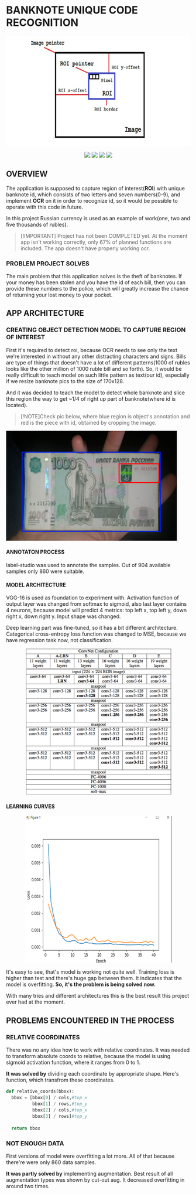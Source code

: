 # BANKNOTE UNIQUE CODE RECOGNITION

<img height=300 src="assets/roi.png"></img>

<p align='center'>
  <img src="https://img.shields.io/badge/python%203.10.0-black?style=flat-square&color=blue">
  <img src="https://img.shields.io/badge/ROI-black?style=flat-square&color=red">
  <img src="https://img.shields.io/badge/OCR-black?style=flat-square&color=green">
  <img src="https://img.shields.io/badge/Object%20detection-black?style=flat-square&color=brown">
</p>

## OVERVIEW

The application is supposed to capture region of interest(**ROI**) with unique banknote id, which consists of two letters and seven numbers(0-9), and implement **OCR** on it in order to recognize id, so it would be possible to operate with this code in future.

In this project Russian currency is used as an example of work(one, two and five thousands of rubles).

>[!IMPORTANT] Project has not been COMPLETED yet. At the moment app isn't working correctly, only 67% of planned functions are included. The app doesn't have properly working ocr.

### PROBLEM PROJECT SOLVES

The main problem that this application solves is the theft of banknotes. If your money has been stolen and you have the id of each bill, then you can provide these numbers to the police, which will greatly increase the chance of returning your lost money to your pocket.

## APP ARCHITECTURE

### CREATING OBJECT DETECTION MODEL TO CAPTURE REGION OF INTEREST

First it's required to detect roi, because OCR needs to see only the text we're interested in without any other distracting characters and signs. Bills are type of things that doesn't have a lot of different patterns(1000 of rubles looks like the other million of 1000 ruble bill and so forth). So, it would be really difficult to teach model on such little pattern as text(our id), especially if we resize banknote pics to the size of 170x128. 

And it was decided to teach the model to detect whole banknote and slice this region the way to get ~1/4 of right up part of banknote(where id is located).

> [!NOTE]Check pic below, where blue region is object's annotation and red is the piece with id, obtained by cropping the image.

<img height=300 src="assets/roi_example.png"></img>

#### ANNOTATON PROCESS

label-studio was used to annotate the samples. Out of 904 available samples only 860 were suitable.

#### MODEL ARCHITECTURE

VGG-16 is used as foundation to experiment with. Activation function of output layer was changed from softmax to sigmoid, also last layer contains 4 neurons, because model will predict 4 metrics: top left x, top left y, down right x, down right y. Input shape was changed.

Deep learning part was fine-tuned, so it has a bit different architecture. Categorical cross-entropy loss function was changed to MSE, because we have regression task now, not classification.

<p align='center'>
<img height=400 width=400 src="assets/vgg16_architecture.png"></img>
</p>

#### LEARNING CURVES
<p align='center'>
<img height=400 width=400 src="assets/learning_curves.png"></img>
</p>

It's easy to see, that's model is working not quite well. Training loss is higher than test and there's huge gap between them. It indicates that the model is overfitting. **So, it's the problem is being solved now.**

With many tries and different architectures this is the best result this project ever had at the moment.

## PROBLEMS ENCOUNTERED IN THE PROCESS

### RELATIVE COORDINATES

There was no any idea how to work with relative coordinates. It was needed to transform absolute coords to relative, because the model is using sigmoid activation function, where it ranges from 0 to 1.

**It was solved by** dividing each coordinate by appropriate shape. Here's function, which transfrom these coordinates.

```python
def relative_coords(bbox):
  bbox = [bbox[0] / cols,#top_x
          bbox[1] / rows,#top_y
          bbox[2] / cols,#top_x
          bbox[3] / rows]#top_y
  
  return bbox
```

### NOT ENOUGH DATA

First versions of model were overfitting a lot more. All of that because there're were only 860 data samples.

**It was partly solved by** implementing augmentation. Best result of all augmentation types was shown by cut-out aug. It decreased overfitting in around two times.
